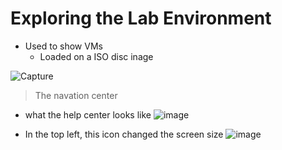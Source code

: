 # Exploring the Lab Environment
- Used to show VMs 
  - Loaded on a ISO disc inage 
  
![Capture](https://user-images.githubusercontent.com/81980702/121715541-9f3db200-caa4-11eb-9be9-dd06c3a497d7.JPG)
> The navation center

- what the help center looks like
![image](https://user-images.githubusercontent.com/81980702/121715697-cbf1c980-caa4-11eb-8de4-0abd80d91ab7.png)

- In the top left, this icon changed the screen size
![image](https://user-images.githubusercontent.com/81980702/121715908-08bdc080-caa5-11eb-96aa-410d2b2a3776.png)

